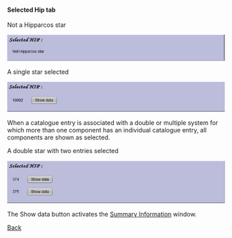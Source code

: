 <h4 id="selectedHip"> Selected Hip tab </h4>

[fig06]: Images/CaptureNotHipStar.png "Fig.6, Not Hipparcos Star"
[fig07]: Images/CaptureSelectedSingle.png "Fig.07, Single star selected"
[fig08]: Images/CaptureSelectedDouble.png "Fig.8, Double star selected"
[2]: ../SelectSource.md
[3]: ../SummaryInfWind.md

Not a Hipparcos star

![Not Hipparcos Star][fig06]

A single star selected

![Single star selected][fig07]

When a catalogue entry is associated with a double or multiple system for which more than one component has an individual catalogue entry, all components are shown as selected.

A double star with two entries selected

![Double star selected][fig08]

The Show data button activates the [Summary Information][3] window.

[Back][2]
